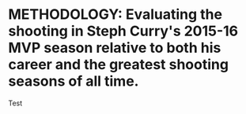 # METHODOLOGY: Evaluating the shooting in Steph Curry's 2015-16 MVP season relative to both his career and the greatest shooting seasons of all time.
Test
